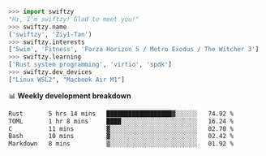 ```python
>>> import swiftzy
"Hi, I'm swiftzy! Glad to meet you!"
>>> swiftzy.name
('swiftzy', 'Ziy1-Tan')
>>> swiftzy.interests
['Swim', 'Fitness', 'Forza Horizon 5 / Metro Exodus / The Witcher 3']
>>> swiftzy.learning
['Rust system programming', 'virtio', 'spdk']
>>> swiftzy.dev_devices
["Linux WSL2", "Macbook Air M1"]
```
📊 **Weekly development breakdown**
<!--START_SECTION:waka-->

```txt
Rust       5 hrs 14 mins   ██████████████████▓░░░░░░   74.92 %
TOML       1 hr 8 mins     ████░░░░░░░░░░░░░░░░░░░░░   16.24 %
C          11 mins         ▓░░░░░░░░░░░░░░░░░░░░░░░░   02.70 %
Bash       10 mins         ▓░░░░░░░░░░░░░░░░░░░░░░░░   02.42 %
Markdown   8 mins          ▒░░░░░░░░░░░░░░░░░░░░░░░░   01.92 %
```

<!--END_SECTION:waka-->
